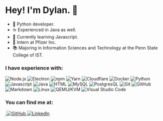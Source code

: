 # Hey! I'm Dylan. 👋

- 🐍 Python developer.
- ☕️ Experienced in Java as well.
- 🌱 Currently learning Javascript.
- 💉 Intern at Pfizer Inc.
- 📚 Majoring in Information Sciences and Technology at the Penn State College of IST.

<h3>I have experience with:</h3>
<p>
    <!-- nodejs -->
    <img alt="Node.js" src="https://img.shields.io/static/v1?style=for-the-badge&message=Node.js&color=339933&logo=Node.js&logoColor=FFFFFF&label=" />
    <!-- electron -->
    <img alt="Electron" src="https://img.shields.io/static/v1?style=for-the-badge&message=Electron&color=47848F&logo=Electron&logoColor=FFFFFF&label=" />
    <!-- npm -->
    <img alt="npm" src="https://img.shields.io/static/v1?style=for-the-badge&message=npm&color=CB3837&logo=npm&logoColor=FFFFFF&label=" />
    <!-- yarn -->
    <img alt="Yarn" src="https://img.shields.io/static/v1?style=for-the-badge&message=Yarn&color=2C8EBB&logo=Yarn&logoColor=FFFFFF&label=" />
    <!-- cloudflare -->
    <img alt="Cloudflare" src="https://img.shields.io/static/v1?style=for-the-badge&message=Cloudflare&color=F38020&logo=Cloudflare&logoColor=FFFFFF&label=" />
    <!-- docker -->
    <img alt="Docker" src="https://img.shields.io/static/v1?style=for-the-badge&message=Docker&color=2496ED&logo=Docker&logoColor=FFFFFF&label=" />
    <!-- python -->
    <img alt="Python" src="https://img.shields.io/static/v1?style=for-the-badge&message=Python&color=3776AB&logo=Python&logoColor=FFFFFF&label=" />
    <!-- Javascript -->
    <img alt="Javascript" src="https://img.shields.io/static/v1?style=for-the-badge&message=Javascript&color=F7DF1E&logo=Javascript&logoColor=000000&label=" />
    <!-- Java -->
    <img alt="Java" src="https://img.shields.io/static/v1?style=for-the-badge&message=Java&color=F05032&logo=Buy+Me+A+Coffee&logoColor=FFFFFF&label=" />
    <!-- HTML -->
    <img alt="HTML" src="https://img.shields.io/static/v1?style=for-the-badge&message=HTML/HTML5&color=E34F26&logo=HTML5&logoColor=FFFFFF&label=" />
    <!-- MySQL -->
    <img alt="MySQL" src="https://img.shields.io/static/v1?style=for-the-badge&message=MySQL&color=4479A1&logo=MySQL&logoColor=FFFFFF&label=" />
    <!-- PostgresQL -->
    <img alt="PostgresQL" src="https://img.shields.io/static/v1?style=for-the-badge&message=PostgresQL&color=336791&logo=PostgreSQL&logoColor=FFFFFF&label=" />
    <!-- Git -->
    <img alt="Git" src="https://img.shields.io/static/v1?style=for-the-badge&message=Git&color=F05032&logo=Git&logoColor=FFFFFF&label=" />
    <!-- GitHub -->
    <img alt="GitHub" src="https://img.shields.io/static/v1?style=for-the-badge&message=GitHub&color=181717&logo=GitHub&logoColor=FFFFFF&label=" />
    <!-- Markdown -->
    <img alt="Markdown" src="https://img.shields.io/static/v1?style=for-the-badge&message=Markdown&color=000000&logo=Markdown&logoColor=FFFFFF&label=" />
    <!-- Linux -->
    <img alt="Linux" src="https://img.shields.io/static/v1?style=for-the-badge&message=Linux&color=181717&logo=Linux&logoColor=ffffff&label=" />
    <!-- qemu -->
    <img alt="QEMU/KVM" src="https://img.shields.io/static/v1?style=for-the-badge&message=QEMU/KVM&color=F05032&logo=QEMU&logoColor=FFFFFF&label=" />
    <!-- visual studio code -->
    <img alt="Visual Studio Code" src="https://img.shields.io/static/v1?style=for-the-badge&message=Visual+Studio+Code&color=007ACC&logo=Visual+Studio+Code&logoColor=FFFFFF&label=">
</p>

<h3>You can find me at:</h3>
<p>
    <!-- website -->
    <a href="https://dylankri.sh" target="_blank"><img alt "dylankri.sh" src="https://img.shields.io/static/v1?style=for-the-badge&message=dylankri.sh&color=FFD580&logo=Internet+Explorer&logoColor=000000&label=">
    <!-- github -->
    <a href="https://github.com/dylankrish" target="_blank"><img alt="GitHub" src="https://img.shields.io/static/v1?style=for-the-badge&message=@dylankrish&color=181717&logo=GitHub&logoColor=FFFFFF&label=">
    <!-- linkedin -->
    <a href="https://www.linkedin.com/in/dylan-krishnan-8bb963251" target="_blank"><img alt="LinkedIn" src="https://img.shields.io/static/v1?style=for-the-badge&message=Dylan+Krishnan&color=0077B5&logo=LinkedIn&logoColor=FFFFFF&label=">
</p>